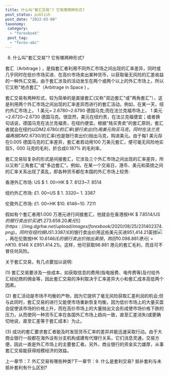 ```yaml
---
title: 什么叫"套汇交易"? 它有哪两种形式?
post_status: publish
post_date: "2022-03-08"
taxonomy:
 category: 
  - "forexbook"
 post_tag: 
  - "forex-abc"
---
```


8. 什么叫"套汇交易"? 它有哪两种形式?

套汇（Arbitrage ) ，是指套汇者利用不同外汇市场之间出现的汇率差异，同时或几乎同时在低价市场买进、在高价市场卖出某种货币，以获取毫无风险的汇差收益的一种外汇交易。由于套汇涉及的活动发生在两个或两个以上的外汇市场上，所以它又称"地点套汇"（Arbitrage in Space ) 。

套汇交易有两种形式，较为简单的是直接套汇(又称"双边套汇"或"两角套汇"），这是利用两个外汇市场之间出现的汇率差异而进行的套汇活动。例如，在某一天，纽约外汇市场上， 1 美元= 2.6780~2.6790 德国马克;而在法兰克福市场上， 1 美元=2.6720~2.6730 德国马克。很显然，美元在纽约贵，在法兰克福便宜；或者换句话说，德国马克在法兰克福贵，在纽约便宜。根据"贱买贵卖"的套汇原则，套汇者就会在纽约以DM2.6780/$的汇率(银行卖出价)用美元购买马克，同时在法兰克福再按DM2.6730/$的汇率(也是银行卖出价)抛出马克，购进美元。由于每1 美元存在0.005 德国马克的汇率差异，套汇者若动用100 万美元套汇，便可毫无风险地实现5，000 马克的毛利，折合成0.187% 的毛利率。

套汇交易较复杂的形式是间接套汇，它涉及三个外汇市场之间出现的汇率差异，所以又称"三角套汇"或"多边套汇"。例如，在某一个交易日，港币、美元和英镑之间的汇率关系出现了紊乱，即各种货币都在本国的外汇市场上较贵:

香港外汇市场: US $ 1. 00=HK $ 7. 8123~7. 8514

纽约外汇市场: £1. 00=US $ 1. 3320~ 1. 3387

伦敦外汇市场: £1. 00=HK $10. 6146~10. 7211

假如有个套汇者用1.000 万港元进行间接套汇，他就会在香港按HK $ 7.8514/US $的银行卖出价买进1.273.658.20 美元![](https://img.dgrhw.net/upload/images/forexbook/2020/08/25/231402374.png)，同时在纽约按US$1.3387/£的银行卖出价用这些美元买进951,414.21英镑![](https://img.dgrhw.net/upload/images/forexbook/2020/08/25/231511186.png)，再在伦敦按HK $10. 6146/£的银行卖出价抛出英镑，购回10.098.881 港元(=HK$10. 6146 X £951.414.21)。这样，他可获取98.881 港元的套汇毛利，而且可不冒任何风险。

关于套汇交易，有几点要加以说明:

(1) 套汇交易要涉及一些成本，如获取信息的费用(指电报费、电传费等)及付给外汇经纪商的佣金等，因此套汇交易的净利取决于汇率差异大小和套汇成本高低两个因素。

(2) 套汇活动是市场不均衡的产物，因为它提供了毫无风险获取汇差利润的机会;但与此同时，套汇交易的进行又能使市场重新恢复均衡，因为低价市场上的大量买盘会促使该市场的价格上升，而在高价市场上的大量抛出又会形成使市场价格下跌的压力，从而使同一种货币汇率在各国外汇市场上趋向一致，直至汇差消失(或更确切地说，直至汇差等于套汇成本）为止。

(3) 成功的套汇要求套汇者能及时发现货币汇率的差异并能迅速采取行动。由于大商业银行一般都在海外设有分支机构或建有代理行关系，它们消息灵通，交易方便，因此一直是外汇市场上的主要套汇者。另外，商业银行的资金实力雄厚，从事套汇交易能获得规模经济的效益。

上一章节：7. 外汇交易有哪些种类?下一章节：9. 什么是套利交易? 抵补套利与未抵补套利有什么区别?
